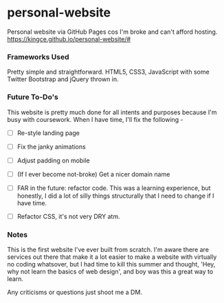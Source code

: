 # personal-website
Personal website via GitHub Pages cos I'm broke and can't afford hosting.
https://kingce.github.io/personal-website/#

### Frameworks Used
Pretty simple and straightforward. HTML5, CSS3, JavaScript with some Twitter Bootstrap and jQuery thrown in. 

### Future To-Do's 
This website is pretty much done for all intents and purposes because I'm busy with coursework. When I have time, I'll fix the following - 
- [ ] Re-style landing page 
- [ ] Fix the janky animations 
- [ ] Adjust padding on mobile 
- [ ] (If I ever become not-broke) Get a nicer domain name
- [ ] FAR in the future: refactor code. This was a learning experience, but honestly, I did a lot of silly things structurally that I need to change if I have time. 
- [ ] Refactor CSS, it's not very DRY atm.


### Notes
This is the first website I've ever built from scratch. I'm aware there are services out there that make it a lot easier to make a website with virtually no coding whatsover, but I had time to kill this summer and thought, 'Hey, why not learn the basics of web design', and boy was this a great way to learn. 

Any criticisms or questions just shoot me a DM. 
